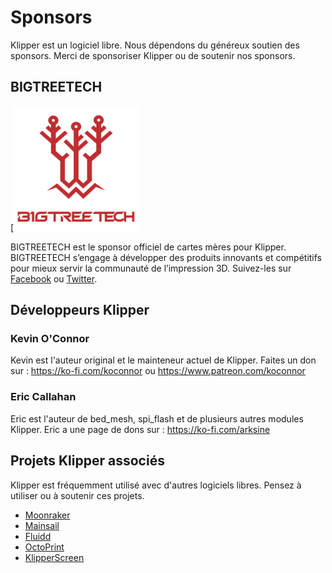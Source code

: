 # Sponsors

Klipper est un logiciel libre. Nous dépendons du généreux soutien des sponsors. Merci de sponsoriser Klipper ou de soutenir nos sponsors.

## BIGTREETECH

[<img src="./img/sponsors/BTT_BTT.png" width="200" />

BIGTREETECH est le sponsor officiel de cartes mères pour Klipper. BIGTREETECH s’engage à développer des produits innovants et compétitifs pour mieux servir la communauté de l’impression 3D. Suivez-les sur [Facebook](https://www.facebook.com/BIGTREETECH) ou [Twitter](https://twitter.com/BigTreeTech).

## Développeurs Klipper

### Kevin O'Connor

Kevin est l'auteur original et le mainteneur actuel de Klipper. Faites un don sur : <https://ko-fi.com/koconnor> ou <https://www.patreon.com/koconnor>

### Eric Callahan

Eric est l'auteur de bed_mesh, spi_flash et de plusieurs autres modules Klipper. Eric a une page de dons sur : <https://ko-fi.com/arksine>

## Projets Klipper associés

Klipper est fréquemment utilisé avec d'autres logiciels libres. Pensez à utiliser ou à soutenir ces projets.

* [Moonraker](https://github.com/Arksine/moonraker)
* [Mainsail](https://github.com/mainsail-crew/mainsail)
* [Fluidd](https://github.com/fluidd-core/fluidd)
* [OctoPrint](https://octoprint.org/)
* [KlipperScreen](https://github.com/jordanruthe/KlipperScreen)
